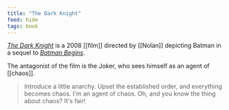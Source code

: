 ```yaml
---
title: "The Dark Knight"
feed: hide
tags: book
---
```


_[The Dark Knight](https://www.imdb.com/title/tt0468569/?ref_=nv_sr_srsg_0)_ is a 2008 [[film]] directed by [[Nolan]] depicting Batman in a sequel to _[Batman Begins](https://www.imdb.com/title/tt0372784/?ref_=nv_sr_srsg_0)_. 

The antagonist of the film is the Joker, who sees himself as an agent of [[chaos]]. 

> Introduce a little anarchy. Upset the established order, and everything becomes chaos. I'm an agent of chaos. Oh, and you know the thing about chaos? It's fair!
